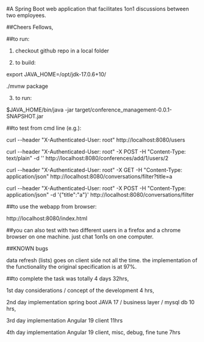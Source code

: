 #A Spring Boot web application that facilitates 1on1 discussions between two employees.

##Cheers Fellows,


##to run:

1) checkout github repo in a local folder

2) to build:

  export JAVA_HOME=/opt/jdk-17.0.6+10/

  ./mvnw package

3) to run:

  $JAVA_HOME/bin/java -jar target/conference_management-0.0.1-SNAPSHOT.jar


##to test from cmd line (e.g.):

  curl --header "X-Authenticated-User: root" http://localhost:8080/users

  curl --header "X-Authenticated-User: root" -X POST -H "Content-Type: text/plain" -d '' http://localhost:8080/conferences/add/1/users/2
  
  curl --header "X-Authenticated-User: root" -X GET -H "Content-Type: application/json" http://localhost:8080/conversations/filter?title=a
  
  curl --header "X-Authenticated-User: root" -X POST -H "Content-Type: application/json" -d '{"title":"a"}' http://localhost:8080/conversations/filter


##to use the webapp from browser:

  http://localhost:8080/index.html

##you can also test with two different users in a firefox and a chrome browser on one machine. just chat 1on1s on one computer.



##KNOWN bugs

  data refresh (lists) goes on client side not all the time. the implementation of the functionality the original specification is at 97%.


##to complete the task was totally 4 days 32hrs,

  1st day considerations / concept of the development 4 hrs,

  2nd day implementation spring boot JAVA 17 / business layer / mysql db 10 hrs,

  3rd day implementation Angular 19 client 11hrs

  4th day implementation Angular 19 client, misc, debug, fine tune 7hrs
